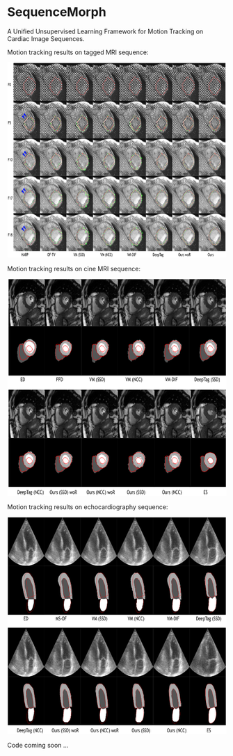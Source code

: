 # SequenceMorph
A Unified Unsupervised Learning Framework for Motion Tracking on Cardiac Image Sequences.

Motion tracking results on tagged MRI sequence:
<div align=center><img width="680" height="450" src="https://github.com/DeepTag/SequenceMorph/blob/main/smt.png"/></div>

Motion tracking results on cine MRI sequence:
<div align=center><img width="650" height="500" src="https://github.com/DeepTag/SequenceMorph/blob/main/smc.png"/></div>

Motion tracking results on echocardiography sequence:
<div align=center><img width="650" height="500" src="https://github.com/DeepTag/SequenceMorph/blob/main/smu.png"/></div>

Code coming soon ...
